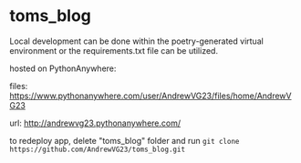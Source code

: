 # toms_blog

Local development can be done within the poetry-generated virtual environment or the requirements.txt file can be utilized.

hosted on PythonAnywhere: 

files: https://www.pythonanywhere.com/user/AndrewVG23/files/home/AndrewVG23

url: http://andrewvg23.pythonanywhere.com/

to redeploy app, delete "toms_blog" folder and run `git clone https://github.com/AndrewVG23/toms_blog.git`
